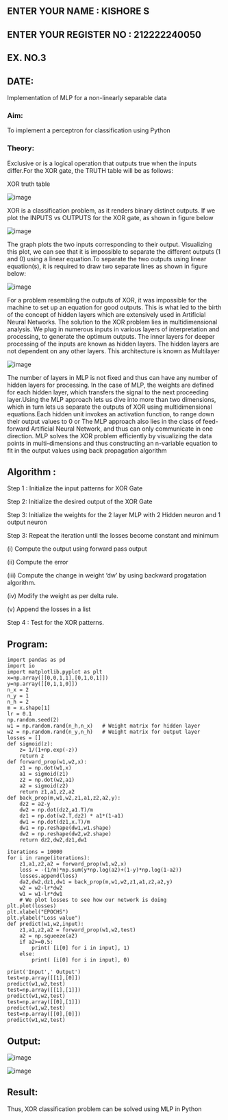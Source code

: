 ## ENTER YOUR NAME : KISHORE S
## ENTER YOUR REGISTER NO : 212222240050
## EX. NO.3
## DATE:
Implementation of MLP for a non-linearly separable data
### Aim:
To implement a perceptron for classification using Python
### Theory:
Exclusive or is a logical operation that outputs true when the inputs differ.For the XOR gate, the TRUTH table will be as follows:

XOR truth table 

![image](https://github.com/Kishore2o/Ex-3-NN/assets/118679883/2fb053c8-1f98-4c5a-b24e-b8f9ed0fb9f6)

XOR is a classification problem, as it renders binary distinct outputs. If we plot the INPUTS vs OUTPUTS for the XOR gate, as shown in figure below

![image](https://github.com/Kishore2o/Ex-3-NN/assets/118679883/439b4758-bacc-4c7f-be74-e5ac7a6c53f4)

The graph plots the two inputs corresponding to their output. Visualizing this plot, we can see that it is impossible to separate the different outputs (1 and 0) using a linear equation.To separate the two outputs using linear equation(s), it is required to draw two separate lines as shown in figure below:

![image](https://github.com/Kishore2o/Ex-3-NN/assets/118679883/5b2e5115-e19d-4bdb-a507-4da8b11c3934)

For a problem resembling the outputs of XOR, it was impossible for the machine to set up an equation for good outputs. This is what led to the birth of the concept of hidden layers which are extensively used in Artificial Neural Networks. The solution to the XOR problem lies in multidimensional analysis. We plug in numerous inputs in various layers of interpretation and processing, to generate the optimum outputs. The inner layers for deeper processing of the inputs are known as hidden layers. The hidden layers are not dependent on any other layers. This architecture is known as Multilayer

![image](https://github.com/Kishore2o/Ex-3-NN/assets/118679883/2f2c236e-b288-449f-868d-b98c6ed961e8)

The number of layers in MLP is not fixed and thus can have any number of hidden layers for processing. In the case of MLP, the weights are defined for each hidden layer, which transfers the signal to the next proceeding layer.Using the MLP approach lets us dive into more than two dimensions, which in turn lets us separate the outputs of XOR using multidimensional equations.Each hidden unit invokes an activation function, to range down their output values to 0 or The MLP approach also lies in the class of feed-forward Artificial Neural Network, and thus can only communicate in one direction. MLP solves the XOR problem efficiently by visualizing the data points in multi-dimensions and thus constructing an n-variable equation to fit in the output values using back propagation algorithm

## Algorithm :

Step 1 : Initialize the input patterns for XOR Gate

Step 2: Initialize the desired output of the XOR Gate

Step 3: Initialize the weights for the 2 layer MLP with 2 Hidden neuron and 1 output neuron

Step 3: Repeat the iteration until the losses become constant and minimum

(i) Compute the output using forward pass output

(ii) Compute the error

(iii) Compute the change in weight ‘dw’ by using backward progatation algorithm.

(iv) Modify the weight as per delta rule.

(v) Append the losses in a list

Step 4 : Test for the XOR patterns.

## Program:
```
import pandas as pd
import io
import matplotlib.pyplot as plt
x=np.array([[0,0,1,1],[0,1,0,1]])
y=np.array([[0,1,1,0]])
n_x = 2
n_y = 1
n_h = 2
m = x.shape[1]
lr = 0.1
np.random.seed(2)
w1 = np.random.rand(n_h,n_x)   # Weight matrix for hidden layer
w2 = np.random.rand(n_y,n_h)   # Weight matrix for output layer
losses = []
def sigmoid(z):
    z= 1/(1+np.exp(-z))
    return z
def forward_prop(w1,w2,x):
    z1 = np.dot(w1,x)
    a1 = sigmoid(z1)
    z2 = np.dot(w2,a1)
    a2 = sigmoid(z2)
    return z1,a1,z2,a2
def back_prop(m,w1,w2,z1,a1,z2,a2,y):
    dz2 = a2-y
    dw2 = np.dot(dz2,a1.T)/m
    dz1 = np.dot(w2.T,dz2) * a1*(1-a1)
    dw1 = np.dot(dz1,x.T)/m
    dw1 = np.reshape(dw1,w1.shape)
    dw2 = np.reshape(dw2,w2.shape)
    return dz2,dw2,dz1,dw1

iterations = 10000
for i in range(iterations):
    z1,a1,z2,a2 = forward_prop(w1,w2,x)
    loss = -(1/m)*np.sum(y*np.log(a2)+(1-y)*np.log(1-a2))
    losses.append(loss)
    da2,dw2,dz1,dw1 = back_prop(m,w1,w2,z1,a1,z2,a2,y)
    w2 = w2-lr*dw2
    w1 = w1-lr*dw1
    # We plot losses to see how our network is doing
plt.plot(losses)
plt.xlabel("EPOCHS")
plt.ylabel("Loss value")
def predict(w1,w2,input):
    z1,a1,z2,a2 = forward_prop(w1,w2,test)
    a2 = np.squeeze(a2)
    if a2>=0.5:
        print( [i[0] for i in input], 1)
    else:
        print( [i[0] for i in input], 0)

print('Input',' Output')
test=np.array([[1],[0]])
predict(w1,w2,test)
test=np.array([[1],[1]])
predict(w1,w2,test)
test=np.array([[0],[1]])
predict(w1,w2,test)
test=np.array([[0],[0]])
predict(w1,w2,test)
```
## Output:

![image](https://github.com/Kishore2o/Ex-3-NN/assets/118679883/4e1aed42-14ce-4e25-9578-db765a134268)

![image](https://github.com/Kishore2o/Ex-3-NN/assets/118679883/c6466703-3881-407e-a5d5-4a410647c413)


## Result:
Thus, XOR classification problem can be solved using MLP in Python

